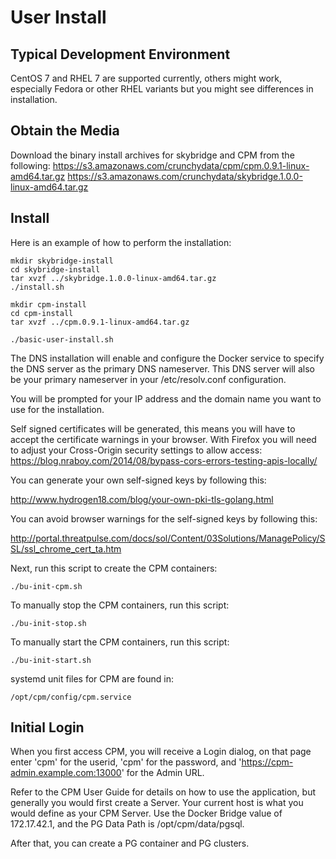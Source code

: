 User Install
=================

Typical Development Environment
-------------------------------
CentOS 7 and RHEL 7 are supported currently, others might work, especially
Fedora or other RHEL variants but you might see differences in
installation.

Obtain the Media
------------------------------
Download the binary install archives for skybridge and CPM
from the following:
https://s3.amazonaws.com/crunchydata/cpm/cpm.0.9.1-linux-amd64.tar.gz
https://s3.amazonaws.com/crunchydata/skybridge.1.0.0-linux-amd64.tar.gz

Install
----------
Here is an example of how to perform the installation:

~~~~~~~~~~~~~~~~~
mkdir skybridge-install
cd skybridge-install
tar xvzf ../skybridge.1.0.0-linux-amd64.tar.gz
./install.sh

mkdir cpm-install
cd cpm-install
tar xvzf ../cpm.0.9.1-linux-amd64.tar.gz

./basic-user-install.sh
~~~~~~~~~~~~~~~~~

The DNS installation will enable and configure the Docker service
to specify the DNS server as the primary DNS nameserver.  This
DNS server will also be your primary nameserver in your /etc/resolv.conf
configuration.

You will be prompted for your IP address and the domain name
you want to use for the installation.

Self signed certificates will be generated, this means you will
have to accept the certificate warnings in your browser.  With Firefox
you will need to adjust your Cross-Origin security settings to 
allow access:
https://blog.nraboy.com/2014/08/bypass-cors-errors-testing-apis-locally/


You can generate your own self-signed keys by following this:

http://www.hydrogen18.com/blog/your-own-pki-tls-golang.html

You can avoid browser warnings for the self-signed keys by following this:

http://portal.threatpulse.com/docs/sol/Content/03Solutions/ManagePolicy/SSL/ssl_chrome_cert_ta.htm

Next, run this script to create the CPM containers:
~~~~~~~~~~~~~~~~~
./bu-init-cpm.sh
~~~~~~~~~~~~~~~~~

To manually stop the CPM containers, run this script:
~~~~~~~~~~~~~~~~~
./bu-init-stop.sh
~~~~~~~~~~~~~~~~~

To manually start the CPM containers, run this script:
~~~~~~~~~~~~~~~~~
./bu-init-start.sh
~~~~~~~~~~~~~~~~~

systemd unit files for CPM are found in:
~~~~~~~~~~~~~~~~~
/opt/cpm/config/cpm.service
~~~~~~~~~~~~~~~~~

Initial Login
-------------
When you first access CPM, you will receive a Login dialog, on that
page enter 'cpm' for the userid, 'cpm' for the password, and
'https://cpm-admin.example.com:13000' for the Admin URL.

Refer to the CPM User Guide for details on how to use the application, but
generally you would first create a Server.  Your current host is
what you would define as your CPM Server.  Use the Docker Bridge value
of 172.17.42.1, and the PG Data Path is /opt/cpm/data/pgsql.

After that, you can create a PG container and PG clusters.


